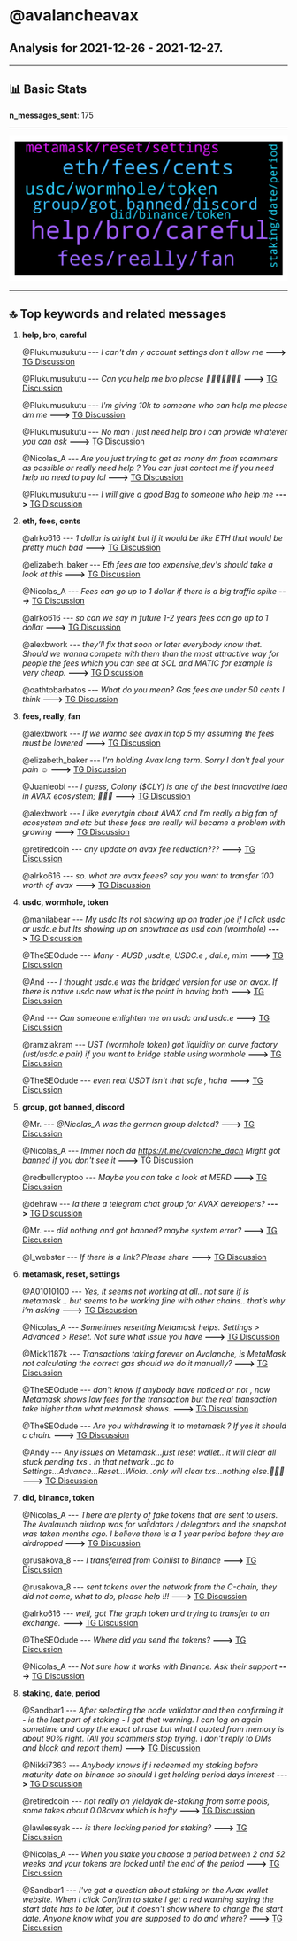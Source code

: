 # **@avalancheavax**
 ## Analysis for **2021-12-26** - **2021-12-27**.

---

## 📊 **Basic Stats**

**n_messages_sent**: 175

---
![wordcloud](avalancheavax_1Days_wordcloud.png)

---


## 🔝 **Top keywords and related messages**

1. **help, bro, careful**

    @Plukumusukutu --- *I can't dm y account settings don't allow me* **--->** [TG Discussion](https://t.me/avalancheavax/317952)

    @Plukumusukutu --- *Can you help me bro please 🙏🙏🙏🙏🙏🙏🙏* **--->** [TG Discussion](https://t.me/avalancheavax/317507)

    @Plukumusukutu --- *I'm giving 10k to someone who can help me please dm me* **--->** [TG Discussion](https://t.me/avalancheavax/317508)

    @Plukumusukutu --- *No man i just need help bro i can provide whatever you can ask* **--->** [TG Discussion](https://t.me/avalancheavax/317518)

    @Nicolas_A --- *Are you just trying to get as many dm from scammers as possible or really need help ? You can just contact me if you need help no need to pay lol* **--->** [TG Discussion](https://t.me/avalancheavax/317522)

    @Plukumusukutu --- *I will give a good Bag to someone who help me* **--->** [TG Discussion](https://t.me/avalancheavax/317946)

2. **eth, fees, cents**

    @alrko616 --- *1 dollar is alright but if it would be like ETH that would be pretty much bad* **--->** [TG Discussion](https://t.me/avalancheavax/317735)

    @elizabeth_baker --- *Eth fees are too expensive,dev's should take a look at this* **--->** [TG Discussion](https://t.me/avalancheavax/317719)

    @Nicolas_A --- *Fees can go up to 1 dollar if there is a big traffic spike* **--->** [TG Discussion](https://t.me/avalancheavax/317733)

    @alrko616 --- *so can we say in future 1-2 years fees can go up to 1 dollar* **--->** [TG Discussion](https://t.me/avalancheavax/317732)

    @alexbwork --- *they’ll fix that soon or later everybody know that. Should we wanna compete with them than the most attractive way for people the fees which you can see at SOL and MATIC for example is very cheap.* **--->** [TG Discussion](https://t.me/avalancheavax/317538)

    @oathtobarbatos --- *What do you mean? Gas fees are under 50 cents I think* **--->** [TG Discussion](https://t.me/avalancheavax/317552)

3. **fees, really, fan**

    @alexbwork --- *If we wanna see avax in top 5 my assuming the fees must be lowered* **--->** [TG Discussion](https://t.me/avalancheavax/317536)

    @elizabeth_baker --- *I'm holding Avax long term. Sorry I don't feel your pain ☺* **--->** [TG Discussion](https://t.me/avalancheavax/317736)

    @Juanleobi --- *I guess, Colony ($CLY) is one of the best innovative idea in AVAX ecosystem; 🥳🥳🥳* **--->** [TG Discussion](https://t.me/avalancheavax/317957)

    @alexbwork --- *I like everytgin about AVAX and I’m really a big fan of ecosystem and etc but these fees are really will became a problem with growing* **--->** [TG Discussion](https://t.me/avalancheavax/317541)

    @retiredcoin --- *any update on avax fee reduction???* **--->** [TG Discussion](https://t.me/avalancheavax/317551)

    @alrko616 --- *so. what are avax feees? say you want to transfer 100 worth of avax* **--->** [TG Discussion](https://t.me/avalancheavax/317720)

4. **usdc, wormhole, token**

    @manilabear --- *My usdc Its not showing up on trader joe if I click usdc or usdc.e but Its showing up on snowtrace as usd coin (wormhole)* **--->** [TG Discussion](https://t.me/avalancheavax/317697)

    @TheSEOdude --- *Many - AUSD ,usdt.e, USDC.e , dai.e, mim* **--->** [TG Discussion](https://t.me/avalancheavax/317936)

    @And --- *I thought usdc.e was the bridged version for use on avax. If there is native usdc now what is the point in having both* **--->** [TG Discussion](https://t.me/avalancheavax/317797)

    @And --- *Can someone enlighten me on usdc and usdc.e* **--->** [TG Discussion](https://t.me/avalancheavax/317796)

    @ramziakram --- *UST (wormhole token) got liquidity on curve factory (ust/usdc.e pair) if you want to bridge stable using wormhole* **--->** [TG Discussion](https://t.me/avalancheavax/317701)

    @TheSEOdude --- *even real USDT isn't that safe , haha* **--->** [TG Discussion](https://t.me/avalancheavax/317956)

5. **group, got banned, discord**

    @Mr. --- *@Nicolas_A was the german group deleted?* **--->** [TG Discussion](https://t.me/avalancheavax/317968)

    @Nicolas_A --- *Immer noch da https://t.me/avalanche_dach Might got banned if you don't see it* **--->** [TG Discussion](https://t.me/avalancheavax/317969)

    @redbullcryptoo --- *Maybe you can take a look at MERD* **--->** [TG Discussion](https://t.me/avalancheavax/317964)

    @dehraw --- *Ia there a telegram chat group for AVAX developers?* **--->** [TG Discussion](https://t.me/avalancheavax/317814)

    @Mr. --- *did nothing and got banned? maybe system error?* **--->** [TG Discussion](https://t.me/avalancheavax/317973)

    @l_webster --- *If there is a link? Please share* **--->** [TG Discussion](https://t.me/avalancheavax/317875)

6. **metamask, reset, settings**

    @A01010100 --- *Yes, it seems not working at all.. not sure if is metamask .. but seems to be working fine with other chains.. that’s why i’m asking* **--->** [TG Discussion](https://t.me/avalancheavax/317661)

    @Nicolas_A --- *Sometimes resetting Metamask helps. Settings > Advanced > Reset. Not sure what issue you have* **--->** [TG Discussion](https://t.me/avalancheavax/317662)

    @Mick1187k --- *Transactions taking forever on Avalanche, is MetaMask not calculating the correct gas should we do it manually?* **--->** [TG Discussion](https://t.me/avalancheavax/317889)

    @TheSEOdude --- *don't know if anybody have noticed or not , now Metamask shows low fees for the transaction but the real transaction take higher than what metamask shows.* **--->** [TG Discussion](https://t.me/avalancheavax/317967)

    @TheSEOdude --- *Are you withdrawing it to metamask ?  If yes it  should c chain.* **--->** [TG Discussion](https://t.me/avalancheavax/317923)

    @Andy --- *Any issues on Metamask...just reset wallet.. it will clear all stuck pending txs . in that network ..go to Settings...Advance...Reset...Wiola...only will clear txs...nothing else.🤪🤪🤪* **--->** [TG Discussion](https://t.me/avalancheavax/317593)

7. **did, binance, token**

    @Nicolas_A --- *There are plenty of fake tokens that are sent to users. The Avalaunch airdrop was for validators / delegators and the snapshot was taken months ago. I believe there is a 1 year period before they are airdropped* **--->** [TG Discussion](https://t.me/avalancheavax/317763)

    @rusakova_8 --- *I transferred from Coinlist to Binance* **--->** [TG Discussion](https://t.me/avalancheavax/317613)

    @rusakova_8 --- *sent tokens over the network from the С-chain, they did not come, what to do, please help !!!* **--->** [TG Discussion](https://t.me/avalancheavax/317610)

    @alrko616 --- *well, got The graph token   and trying to transfer to an exchange.* **--->** [TG Discussion](https://t.me/avalancheavax/317739)

    @TheSEOdude --- *Where did you send the tokens?* **--->** [TG Discussion](https://t.me/avalancheavax/317612)

    @Nicolas_A --- *Not sure how it works with Binance. Ask their support* **--->** [TG Discussion](https://t.me/avalancheavax/317759)

8. **staking, date, period**

    @Sandbar1 --- *After selecting the node validator and then confirming it - ie the last part of staking - I got that warning. I can log on again sometime and copy the exact phrase but what I quoted from memory is about 90% right. (All you scammers stop trying. I don't reply to DMs and block and report them)* **--->** [TG Discussion](https://t.me/avalancheavax/317778)

    @Nikki7363 --- *Anybody knows if i redeemed my staking  before maturity date on binance so should I get holding period days interest* **--->** [TG Discussion](https://t.me/avalancheavax/317742)

    @retiredcoin --- *not really on yieldyak de-staking from some pools, some takes about 0.08avax which is hefty* **--->** [TG Discussion](https://t.me/avalancheavax/317554)

    @lawlessyak --- *is there locking period for staking?* **--->** [TG Discussion](https://t.me/avalancheavax/317642)

    @Nicolas_A --- *When you stake you choose a period between 2 and 52 weeks and your tokens are locked until the end of the period* **--->** [TG Discussion](https://t.me/avalancheavax/317643)

    @Sandbar1 --- *I've got a question about staking on the Avax wallet website. When I click Confirm to stake I get a red warning saying the start date has to be later, but it doesn't show where to change the start date. Anyone know what you are supposed to do and where?* **--->** [TG Discussion](https://t.me/avalancheavax/317776)

